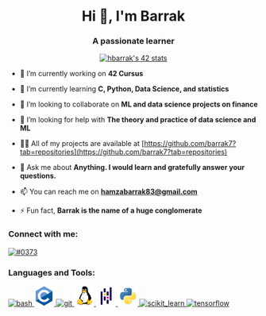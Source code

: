 <h1 align="center">Hi 👋, I'm Barrak</h1>
<h3 align="center">A passionate learner</h3>

<div align="center">
  <a href="https://github.com/hbarrak7/hbarrak7">
  <img src="https://badge.mediaplus.ma/greenbinary/hbarrak" alt="hbarrak's 42 stats" /> 
  </a>
</div>

- 🔭 I’m currently working on **42 Cursus** 

- 🌱 I’m currently learning **C, Python, Data Science, and statistics**

- 👯 I’m looking to collaborate on **ML and data science projects on finance**

- 🤝 I’m looking for help with **The theory and practice of data science and ML**

- 👨‍💻 All of my projects are available at [https://github.com/barrak7?tab=repositories](https://github.com/barrak7?tab=repositories)

- 💬 Ask me about **Anything. I would learn and gratefully answer your questions.**

- 📫 You can reach me on **hamzabarrak83@gmail.com**

- ⚡ Fun fact, **Barrak is the name of a huge conglomerate**

<h3 align="left">Connect with me:</h3>
<p align="left">
<a href="https://discord.gg/#0373" target="blank"><img align="center" src="https://raw.githubusercontent.com/rahuldkjain/github-profile-readme-generator/master/src/images/icons/Social/discord.svg" alt="#0373" height="30" width="40" /></a>
</p>

<h3 align="left">Languages and Tools:</h3>
<p align="left"> <a href="https://www.gnu.org/software/bash/" target="_blank" rel="noreferrer"> <img src="https://www.vectorlogo.zone/logos/gnu_bash/gnu_bash-icon.svg" alt="bash" width="40" height="40"/> </a> <a href="https://www.cprogramming.com/" target="_blank" rel="noreferrer"> <img src="https://raw.githubusercontent.com/devicons/devicon/master/icons/c/c-original.svg" alt="c" width="40" height="40"/> </a> <a href="https://git-scm.com/" target="_blank" rel="noreferrer"> <img src="https://www.vectorlogo.zone/logos/git-scm/git-scm-icon.svg" alt="git" width="40" height="40"/> </a> <a href="https://www.linux.org/" target="_blank" rel="noreferrer"> <img src="https://raw.githubusercontent.com/devicons/devicon/master/icons/linux/linux-original.svg" alt="linux" width="40" height="40"/> </a> <a href="https://pandas.pydata.org/" target="_blank" rel="noreferrer"> <img src="https://raw.githubusercontent.com/devicons/devicon/2ae2a900d2f041da66e950e4d48052658d850630/icons/pandas/pandas-original.svg" alt="pandas" width="40" height="40"/> </a> <a href="https://www.python.org" target="_blank" rel="noreferrer"> <img src="https://raw.githubusercontent.com/devicons/devicon/master/icons/python/python-original.svg" alt="python" width="40" height="40"/> </a> <a href="https://scikit-learn.org/" target="_blank" rel="noreferrer"> <img src="https://upload.wikimedia.org/wikipedia/commons/0/05/Scikit_learn_logo_small.svg" alt="scikit_learn" width="40" height="40"/> </a> <a href="https://www.tensorflow.org" target="_blank" rel="noreferrer"> <img src="https://www.vectorlogo.zone/logos/tensorflow/tensorflow-icon.svg" alt="tensorflow" width="40" height="40"/> </a> </p>
